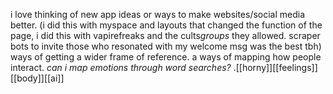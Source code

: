 i love thinking of new app ideas or ways to make websites/social media better. (i did this with myspace and layouts that changed the function of the page, i did this with vapirefreaks and the cults*groups* they allowed. scraper bots to invite those who resonated with my welcome msg was the best tbh)
ways of getting a wider frame of reference. a ways of mapping how people interact. *can i map emotions through word searches?* .[[horny]][[feelings]][[body]][[ai]]


